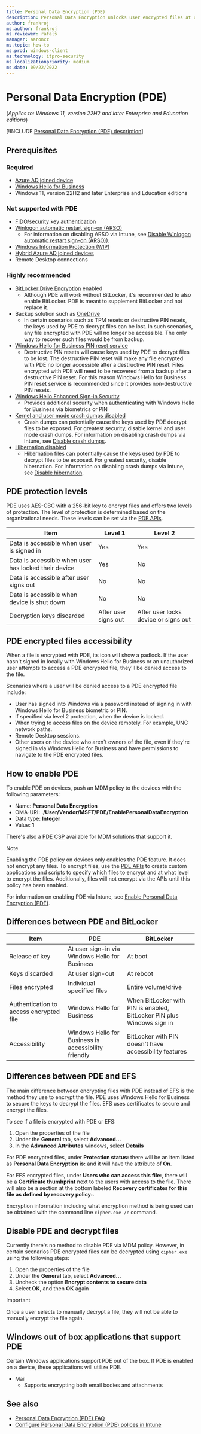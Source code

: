 ```yaml
---
title: Personal Data Encryption (PDE)
description: Personal Data Encryption unlocks user encrypted files at user sign-in instead of at boot.
author: frankroj
ms.author: frankroj
ms.reviewer: rafals
manager: aaroncz
ms.topic: how-to
ms.prod: windows-client
ms.technology: itpro-security
ms.localizationpriority: medium
ms.date: 09/22/2022
---
```


<!-- Max 5963468 OS 32516487 -->

# Personal Data Encryption (PDE)

(*Applies to: Windows 11, version 22H2 and later Enterprise and Education editions*)

[!INCLUDE [Personal Data Encryption (PDE) description](includes/pde-description.md)]

## Prerequisites

### **Required**
  - [Azure AD joined device](/azure/active-directory/devices/concept-azure-ad-join)
  - [Windows Hello for Business](../../identity-protection/hello-for-business/hello-overview.md)
  - Windows 11, version 22H2 and later Enterprise and Education editions

### **Not supported with PDE**
  - [FIDO/security key authentication](../../identity-protection/hello-for-business/microsoft-compatible-security-key.md)
  - [Winlogon automatic restart sign-on (ARSO)](/windows-server/identity/ad-ds/manage/component-updates/winlogon-automatic-restart-sign-on--arso-)
    -  For information on disabling ARSO via Intune, see [Disable Winlogon automatic restart sign-on (ARSO)](configure-pde-in-intune.md#disable-winlogon-automatic-restart-sign-on-arso)).
  - [Windows Information Protection (WIP)](../windows-information-protection/protect-enterprise-data-using-wip.md)
  - [Hybrid Azure AD joined devices](/azure/active-directory/devices/concept-azure-ad-join-hybrid)
  - Remote Desktop connections

### **Highly recommended**
  - [BitLocker Drive Encryption](../bitlocker/bitlocker-overview.md) enabled
    - Although PDE will work without BitLocker, it's recommended to also enable BitLocker. PDE is meant to supplement BitLocker and not replace it.
  - Backup solution such as [OneDrive](/onedrive/onedrive)
    - In certain scenarios such as TPM resets or destructive PIN resets, the keys used by PDE to decrypt files can be lost. In such scenarios, any file encrypted with PDE will no longer be accessible. The only way to recover such files would be from backup.
  - [Windows Hello for Business PIN reset service](../../identity-protection/hello-for-business/hello-feature-pin-reset.md)
    - Destructive PIN resets will cause keys used by PDE to decrypt files to be lost. The destructive PIN reset will make any file encrypted with PDE no longer accessible after a destructive PIN reset. Files encrypted with PDE will need to be recovered from a backup after a destructive PIN reset. For this reason Windows Hello for Business PIN reset service is recommended since it provides non-destructive PIN resets.
  - [Windows Hello Enhanced Sign-in Security](/windows-hardware/design/device-experiences/windows-hello-enhanced-sign-in-security)
    - Provides additional security when authenticating with Windows Hello for Business via biometrics or PIN
  - [Kernel and user mode crash dumps disabled](/windows/client-management/mdm/policy-csp-memorydump)
    - Crash dumps can potentially cause the keys used by PDE decrypt files to be exposed. For greatest security, disable kernel and user mode crash dumps. For information on disabling crash dumps via Intune, see [Disable crash dumps](configure-pde-in-intune.md#disable-crash-dumps).
  - [Hibernation disabled](/windows/client-management/mdm/policy-csp-power#power-allowhibernate)
    - Hibernation files can potentially cause the keys used by PDE to decrypt files to be exposed. For greatest security, disable hibernation. For information on disabling crash dumps via Intune, see [Disable hibernation](configure-pde-in-intune.md#disable-hibernation).

## PDE protection levels

PDE uses AES-CBC with a 256-bit key to encrypt files and offers two levels of protection. The level of protection is determined based on the organizational needs. These levels can be set via the [PDE APIs](/uwp/api/windows.security.dataprotection.userdataprotectionmanager).

| Item | Level 1 | Level 2 |
|---|---|---|
| Data is accessible when user is signed in | Yes | Yes |
| Data is accessible when user has locked their device | Yes | No |
| Data is accessible after user signs out | No | No |
| Data is accessible when device is shut down | No | No |
| Decryption keys discarded | After user signs out | After user locks device or signs out |

## PDE encrypted files accessibility

When a file is encrypted with PDE, its icon will show a padlock. If the user hasn't signed in locally with Windows Hello for Business or an unauthorized user attempts to access a PDE encrypted file, they'll be denied access to the file.

Scenarios where a user will be denied access to a PDE encrypted file include:

- User has signed into Windows via a password instead of signing in with Windows Hello for Business biometric or PIN.
- If specified via level 2 protection, when the device is locked.
- When trying to access files on the device remotely. For example, UNC network paths.
- Remote Desktop sessions.
- Other users on the device who aren't owners of the file, even if they're signed in via Windows Hello for Business and have permissions to navigate to the PDE encrypted files.

## How to enable PDE

To enable PDE on devices, push an MDM policy to the devices with the following parameters:

- Name: **Personal Data Encryption**
- OMA-URI: **./User/Vendor/MSFT/PDE/EnablePersonalDataEncryption**
- Data type: **Integer**
- Value: **1**

There's also a [PDE CSP](/windows/client-management/mdm/personaldataencryption-csp) available for MDM solutions that support it.

> [!NOTE]
> Enabling the PDE policy on devices only enables the PDE feature. It does not encrypt any files. To encrypt files, use the [PDE APIs](/uwp/api/windows.security.dataprotection.userdataprotectionmanager) to create custom applications and scripts to specify which files to encrypt and at what level to encrypt the files. Additionally, files will not encrypt via the APIs until this policy has been enabled.

For information on enabling PDE via Intune, see [Enable Personal Data Encryption (PDE)](configure-pde-in-intune.md#enable-personal-data-encryption-pde).

## Differences between PDE and BitLocker

| Item | PDE | BitLocker |
|--|--|--|
| Release of key | At user sign-in via Windows Hello for Business | At boot |
| Keys discarded | At user sign-out | At reboot |
| Files encrypted | Individual specified files | Entire volume/drive |
| Authentication to access encrypted file | Windows Hello for Business | When BitLocker with PIN is enabled, BitLocker PIN plus Windows sign in |
| Accessibility | Windows Hello for Business is accessibility friendly | BitLocker with PIN doesn't have accessibility features |

## Differences between PDE and EFS

The main difference between encrypting files with PDE instead of EFS is the method they use to encrypt the file. PDE uses Windows Hello for Business to secure the keys to decrypt the files. EFS uses certificates to secure and encrypt the files.

To see if a file is encrypted with PDE or EFS:

1. Open the properties of the file
2. Under the **General** tab, select **Advanced...**
3. In the **Advanced Attributes** windows, select **Details**

For PDE encrypted files, under **Protection status:** there will be an item listed as **Personal Data Encryption is:** and it will have the attribute of **On**.

For EFS encrypted files, under **Users who can access this file:**, there will be a **Certificate thumbprint** next to the users with access to the file. There will also be a section at the bottom labeled **Recovery certificates for this file as defined by recovery policy:**.

Encryption information including what encryption method is being used can be obtained with the command line `cipher.exe /c` command.

## Disable PDE and decrypt files

Currently there's no method to disable PDE via MDM policy. However, in certain scenarios PDE encrypted files can be decrypted using `cipher.exe` using the following steps:

1. Open the properties of the file
2. Under the **General** tab, select **Advanced...**
3. Uncheck the option **Encrypt contents to secure data**
4. Select **OK**, and then **OK** again

> [!Important]
> Once a user selects to manually decrypt a file, they will not be able to manually encrypt the file again.

## Windows out of box applications that support PDE

Certain Windows applications support PDE out of the box. If PDE is enabled on a device, these applications will utilize PDE.

- Mail
  - Supports encrypting both email bodies and attachments

## See also
- [Personal Data Encryption (PDE) FAQ](faq-pde.yml)
- [Configure Personal Data Encryption (PDE) polices in Intune](configure-pde-in-intune.md)
